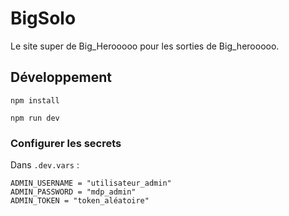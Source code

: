 # BigSolo

Le site super de Big_Herooooo pour les sorties de Big_herooooo.

## Développement

`npm install`

`npm run dev`

### Configurer les secrets 

Dans `.dev.vars` :

```env
ADMIN_USERNAME = "utilisateur_admin"
ADMIN_PASSWORD = "mdp_admin"
ADMIN_TOKEN = "token_aléatoire"
```